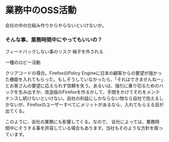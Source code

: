 # 業務中のOSS活動

会社の中の仕組み作りからやらないといけないか。

### そんな事、業務時間中にやってもいいの？

フィードバックしない事のリスク
梯子を外される

一種のロビー活動

クリアコードの場合。FirefoxのPolicy Engineに日本の顧客からの要望が強かった機能を入れてもらった。もしそうしていなかったら、「それはできませんねー」とお客さんの要望に応えられず信頼を失う。あるいは、強引に乗り切るためのハックを生み出すか、改造版のFirefoxを作るかして、手間をかけてそれをメンテナンスし続けないといけない。自社の利益にしかならない物なら自社で抱えるしかないが、Firefoxのユーザーすべてにメリットがあるなら、入れてもらえる目が出てくる。



このように、会社の業務にも影響してくる。なので、
会社によっては、業務時間中にそうする事を許容している場合もあります。当社もそのような方針を取っています。
